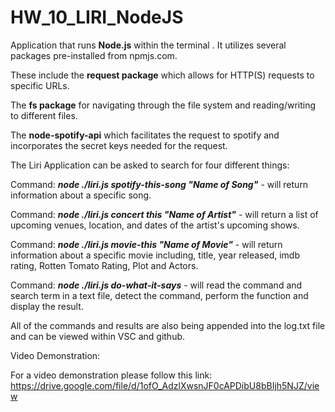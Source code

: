 # HW_10_LIRI_NodeJS

Application that runs **Node.js** within the terminal .  It utilizes several packages pre-installed from npmjs.com.  

These include the **request package** which allows for HTTP(S) requests to specific URLs.

The **fs package** for navigating through the file system and reading/writing to different files.

The **node-spotify-api** which facilitates the request to spotify and incorporates the secret keys needed for the request.

The Liri Application can be asked to search for four different things:

Command: ***node ./liri.js spotify-this-song "Name of Song"*** - will return information about a specific song.

Command: ***node ./liri.js concert this "Name of Artist"*** - will return a list of upcoming venues, location, and dates of the artist's upcoming shows.

Command: ***node ./liri.js movie-this "Name of Movie"*** - will return information about a specific movie including, title, year released, imdb rating, Rotten Tomato Rating, Plot and Actors.

Command: ***node ./liri.js do-what-it-says*** - will read the command and search term in a text file, detect the command, perform the function and display the result.

All of the commands and results are also being appended into the log.txt file and can be viewed within VSC and github.

Video Demonstration:

For a video demonstration please follow this link:
https://drive.google.com/file/d/1ofO_AdzlXwsnJF0cAPDibU8bBIjh5NJZ/view